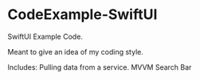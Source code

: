 # CodeExample-SwiftUI
 
SwiftUI Example Code.

Meant to give an idea of my coding style.

Includes:
  Pulling data from a service.
  MVVM
  Search Bar
